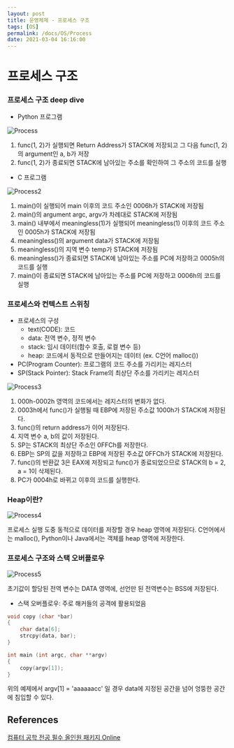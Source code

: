 ```yaml
---
layout: post
title: 운영체제 - 프로세스 구조
tags: [OS]
permalink: /docs/OS/Process
date: 2021-03-04 16:16:00
---
```


# 프로세스 구조

### 프로세스 구조 deep dive

- Python 프로그램

![Process](https://user-images.githubusercontent.com/52024566/109926281-280abc00-7d06-11eb-9c94-377127d93e52.png)

1. func(1, 2)가 실행되면 Return Address가 STACK에 저장되고 그 다음 func(1, 2)의 argument인 a, b가 저장
2. func(1, 2)가 종료되면 STACK에 남아있는 주소를 확인하여 그 주소의 코드를 실행

- C 프로그램

![Process2](https://user-images.githubusercontent.com/52024566/109927316-5b9a1600-7d07-11eb-9731-6ab730c5da28.png)

1. main()이 실행되어 main 이후의 코드 주소인 0006h가 STACK에 저장됨
2. main()의 argument argc, argv가 차례대로 STACK에 저장됨
3. main() 내부에서 meaningless(1)가 실행되어 meaningless(1) 이후의 코드 주소인  0005h가 STACK에 저장됨
4. meaningless()의 argument data가 STACK에 저장됨
5. meaningless()의 지역 변수 temp가 STACK에 저장됨
6. meaningless()가 종료되면 STACK에 남아있는 주소를 PC에 저장하고 0005h의 코드를 실행
7. main()이 종료되면 STACK에 남아있는 주소를 PC에 저장하고 0006h의 코드를 실행

### 프로세스와 컨텍스트 스위칭

- 프로세스의 구성
  - text(CODE): 코드
  - data: 전역 변수, 정적 변수
  - stack: 임시 데이터(함수 호출, 로컬 변수 등)
  - heap: 코드에서 동적으로 만들어지는 데이터 (ex. C언어 malloc())
- PC(Program Counter): 프로그램의 코드 주소를 가리키는 레지스터
- SP(Stack Pointer): Stack Frame의 최상단 주소를 가리키는 레지스터

![Process3](https://user-images.githubusercontent.com/52024566/109933402-b5eaa500-7d0e-11eb-9200-710625b3d509.png)

1. 000h-0002h 영역의 코드에서는 레지스터의 변화가 없다.
2. 0003h에서 func()가 실행될 때 EBP에 저장된 주소값 1000h가 STACK에 저장된다. 
3. func()의 return address가 이어 저장된다.
4. 지역 변수 a, b의 값이 저장된다.
5. SP는 STACK의 최상단 주소인 0FFCh를 저장한다.
6. EBP는 SP의 값을 저장하고 EBP에 저장된 주소값 0FFCh가 STACK에 저장된다.
7. func()의 반환값 3은 EAX에 저장되고 func()가 종료되었으므로  STACK의 b = 2, a = 1이 삭제된다.
8. PC가 0004h로 바뀌고 이후의 코드를 실행한다.

### Heap이란?

![Process4](C:\Users\CJ\AppData\Roaming\Typora\typora-user-images\image-20210305100624584.png)

프로세스 실행 도중 동적으로 데이터를 저장할 경우 heap 영역에 저장된다.
C언어에서는 malloc(), Python이나 Java에서는 객체를 heap 영역에 저장한다.

### 프로세스 구조와 스택 오버플로우

![Process5](https://user-images.githubusercontent.com/52024566/110052567-1f17fa00-7d9b-11eb-83c6-046b3986f367.png)

초기값이 할당된 전역 변수는 DATA 영역에, 선언만 된 전역변수는 BSS에 저장된다.

- 스택 오버플로우: 주로 해커들의 공격에 활용되었음

```c
void copy (char *bar)
{
	char data[6];
	strcpy(data, bar);
}

int main (int argc, char **argv)
{
	copy(argv[1]);
}
```

위의 예제에서 argv[1] = 'aaaaaacc' 일 경우 data에 지정된 공간을 넘어 엉뚱한 공간에 침입할 수 있다.

## References

[컴퓨터 공학 전공 필수 올인원 패키지 Online](https://www.fastcampus.co.kr/dev_online_cs)